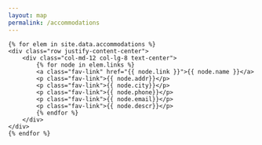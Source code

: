 ```yaml
---
layout: map
permalink: /accommodations
---
```


<div class="container d-flex align-items-center justify-content-center">
<div class="container-fluid">

    {% for elem in site.data.accommodations %}
    <div class="row justify-content-center">
        <div class="col-md-12 col-lg-8 text-center">
            {% for node in elem.links %}
            <a class="fav-link" href="{{ node.link }}">{{ node.name }}</a>
            <p class="fav-link">{{ node.addr}}</p>
            <p class="fav-link">{{ node.city}}</p>
            <p class="fav-link">{{ node.phone}}</p>
            <p class="fav-link">{{ node.email}}</p>
            <p class="fav-link">{{ node.descr}}</p>
            {% endfor %}
        </div>
    </div>
    {% endfor %}


</div>
</div>



<div class="container">
    <div class="row">
        <div class="col-auto"></div>
        <div class="col-map">
            <div id="map"></div>
        </div>
        <!-- Optional: clear the XS cols if their content doesn't match in height -->
        <div class="clearfix visible-xs-block"></div>
        <div class="col"></div>
    </div>
</div>

<script>
    const redIcon = new L.Icon({
      iconUrl:
        "https://raw.githubusercontent.com/pointhi/leaflet-color-markers/master/img/marker-icon-2x-red.png",
      shadowUrl:
        "https://cdnjs.cloudflare.com/ajax/libs/leaflet/0.7.7/images/marker-shadow.png",
      iconSize: [25, 41],
      iconAnchor: [12, 41],
      popupAnchor: [1, -34],
      shadowSize: [41, 41]
    });
    var map = L.map('map').setView([32.84404, -117.27534], 15);
    L.tileLayer('https://tiles.stadiamaps.com/tiles/outdoors/{z}/{x}/{y}{r}.{ext}', {
	minZoom: 0,
	maxZoom: 20,
	attribution: '&copy; <a href="https://www.stadiamaps.com/" target="_blank">Stadia Maps</a> &copy; <a href="https://openmaptiles.org/" target="_blank">OpenMapTiles</a> &copy; <a href="https://www.openstreetmap.org/copyright">OpenStreetMap</a> contributors',
	ext: 'png'
}).addTo(map);
    var reception = L.marker([32.8445548, -117.2779950], {icon: redIcon}).bindPopup("Museum of Contemporary Art").addTo(map);
    var church = L.marker([32.8439363, -117.2730929],{icon: redIcon}).bindPopup("Mary, Star of the Sea").addTo(map);

    var grandecolonial = L.marker([32.84761742908753, -117.27547418650815]).
    bindPopup("Grande Colonial Hotel").addTo(map);
    var scrippsinn= L.marker([32.84381003593314, -117.27906202682348]).
    bindPopup("Scripps Inn").addTo(map);
    var lavalencia = L.marker([32.84876426064253, -117.27365158754262]).
    bindPopup("La Valencia Hotel").addTo(map);
    
</script>